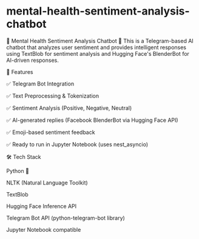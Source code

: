 # mental-health-sentiment-analysis-chatbot
🧠 Mental Health Sentiment Analysis Chatbot 🤖
This is a Telegram-based AI chatbot that analyzes user sentiment and provides intelligent responses using TextBlob for sentiment analysis and Hugging Face's BlenderBot for AI-driven responses.

🚀 Features

✅ Telegram Bot Integration

✅ Text Preprocessing & Tokenization

✅ Sentiment Analysis (Positive, Negative, Neutral)

✅ AI-generated replies (Facebook BlenderBot via Hugging Face API)

✅ Emoji-based sentiment feedback

✅ Ready to run in Jupyter Notebook (uses nest_asyncio)

🛠️ Tech Stack

Python 🐍

NLTK (Natural Language Toolkit)

TextBlob

Hugging Face Inference API

Telegram Bot API (python-telegram-bot library)

Jupyter Notebook compatible
